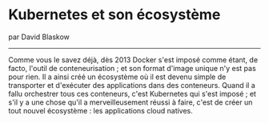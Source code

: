 # Kubernetes et son écosystème
par David Blaskow

---

Comme vous le savez déjà, dès 2013 Docker s'est imposé comme étant, de facto, l'outil de conteneurisation ; et son format d'image unique n'y est pas pour rien. Il a ainsi créé un écosystème où il est devenu simple de transporter et d'exécuter des applications dans des conteneurs. Quand il a fallu orchestrer tous ces conteneurs, c'est Kubernetes qui s'est imposé ; et s'il y a une chose qu'il a merveilleusement réussi à faire, c'est de créer un tout nouvel écosystème : les applications cloud natives.
